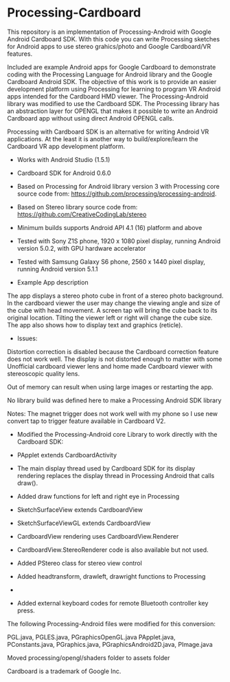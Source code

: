 # Processing-Cardboard
This repository is an implementation of Processing-Android with Google Android Cardboard SDK.
With this code you can write Processing sketches for Android apps to use stereo grahics/photo and Google Cardboard/VR features.

 Included are example Android apps for Google Cardboard to demonstrate coding with the Processing Language for Android library and
 the Google Cardboard Android SDK. The objective of this work is to provide an easier 
 development platform using Processing for learning to program VR Android apps intended for the Cardboard HMD viewer.
 The  Processing-Android library was modified to use the Cardboard SDK.
 The Processing library has an abstraction layer for OPENGL that makes it possible
 to write an Android Cardboard app without using direct Android OPENGL calls. 
 
 Processing with Cardboard SDK is an alternative for writing Android VR applications. At the least it is
 another way to build/explore/learn the Cardboard VR app development platform.
 
 * Works with Android Studio (1.5.1)
 * Cardboard SDK for Android 0.6.0
 * Based on Processing for Android library version 3 with Processing core source code from: https://github.com/processing/processing-android.
 * Based on Stereo library source code from: https://github.com/CreativeCodingLab/stereo
 
 * Minimum builds supports Android API 4.1 (16) platform and above
 * Tested with Sony Z1S phone, 1920 x 1080 pixel display, running Android version 5.0.2, with GPU hardware accelerator
 * Tested with Samsung Galaxy S6 phone, 2560 x 1440 pixel display, running Android version 5.1.1
 
 * Example App description
 
The app displays a stereo photo cube in front of a stereo photo background. In the cardboard viewer the user may change the viewing angle and size of the cube with head movement. A screen tap will bring the cube back to its original location. Tilting the viewer left or right will change the cube size. The app also shows how to display text and graphics (reticle).
 
 * Issues:
 
Distortion correction is disabled because the Cardboard correction feature does not work well.
 The display is not distorted enough to matter with some Unofficial cardboard viewer lens and
 home made Cardboard viewer with stereoscopic quality lens.
 
 Out of memory can result when using large images or restarting the app.
 
 No library build was defined here to make a Processing Android SDK library 
 
 Notes:
 The magnet trigger does not work well with my phone so I use new convert tap to trigger feature
 available in Cardboard V2.

 * Modified the Processing-Android core Library to work directly with the Cardboard SDK:

 * PApplet extends CardboardActivity
 
 * The main display thread used by Cardboard SDK for its display rendering replaces the display thread in Processing Android that calls draw().

 * Added draw functions for left and right eye in Processing

 * SketchSurfaceView extends CardboardView

 * SketchSurfaceViewGL extends CardboardView

 * CardboardView rendering uses CardboardView.Renderer

 * CardboardView.StereoRenderer code is also available but not used.

 * Added PStereo class for stereo view control
  
 * Added headtransform, drawleft, drawright functions to Processing
 * 
 * Added external keyboard codes for remote Bluetooth controller key press.
 

 The following Processing-Android files were modified for this conversion:
 
   PGL.java,  PGLES.java,  PGraphicsOpenGL.java
   PApplet.java,  PConstants.java,  PGraphics.java,  PGraphicsAndroid2D.java,  PImage.java
 
 Moved processing/opengl/shaders folder to assets folder
 
 Cardboard is a trademark of Google Inc.
